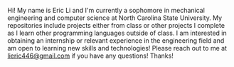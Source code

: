 Hi! My name is Eric Li and I'm currently a sophomore in mechanical engineering and computer science at North Carolina State University.
My repositories include projects either from class or other projects I complete as I learn other programming languages outside of class.
I am interested in obtaining an internship or relevant experience in the engineering field and am open to learning new skills and technologies!
Please reach out to me at lieric446@gmail.com if you have any questions! Thanks!


<!---
lieric446/lieric446 is a ✨ special ✨ repository because its `README.md` (this file) appears on your GitHub profile.
You can click the Preview link to take a look at your changes.
--->
